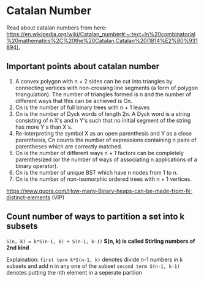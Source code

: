 # Catalan Number
Read about catalan numbers from here: <https://en.wikipedia.org/wiki/Catalan_number#:~:text=In%20combinatorial%20mathematics%2C%20the%20Catalan,Catalan%20(1814%E2%80%931894).>

## Important points about catalan number
1. A convex polygon with n + 2 sides can be cut into triangles by connecting vertices with non-crossing line segments (a form of polygon triangulation). The number of triangles formed is n and the number of different ways that this can be achieved is Cn.
2. Cn is the number of full binary trees with n + 1 leaves
3. Cn is the number of Dyck words of length 2n. A Dyck word is a string consisting of n X's and n Y's such that no initial segment of the string has more Y's than X's.
4. Re-interpreting the symbol X as an open parenthesis and Y as a close parenthesis, Cn counts the number of expressions containing n pairs of parentheses which are correctly matched.
5. Cn is the number of different ways n + 1 factors can be completely parenthesized (or the number of ways of associating n applications of a binary operator).
6. Cn is the number of unique BST which have n nodes from 1 to n.
7. Cn is the number of non-isomorphic ordered trees with n + 1 vertices.


<https://www.quora.com/How-many-Binary-heaps-can-be-made-from-N-distinct-elements> (VIP) <br />

## Count number of ways to partition a set into k subsets

```S(n, k) = k*S(n-1, k) + S(n-1, k-1)```
**S(n, k) is called Stirling numbers of 2nd kind**

Explaination: 
```first term k*S(n-1, k)``` denotes divide n-1 numbers in k subsets and add n in any one of the subset
```second term S(n-1, k-1)``` denotes putting the nth element in a seperate partiion

